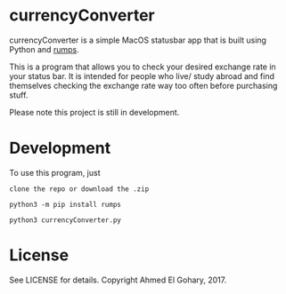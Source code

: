 # currencyConverter 

currencyConverter is a simple MacOS statusbar app that is built using Python and [rumps](https://github.com/jaredks/rumps).

This is a program that allows you to check your desired exchange rate in your status bar. 
It is intended for people who live/ study abroad and find themselves checking the exchange rate way too often before purchasing
stuff.

Please note this project is still in development.

# Development
To use this program, just 

```clone the repo or download the .zip```

```python3 -m pip install rumps```

```python3 currencyConverter.py```

# License
See LICENSE for details. Copyright Ahmed El Gohary, 2017.
